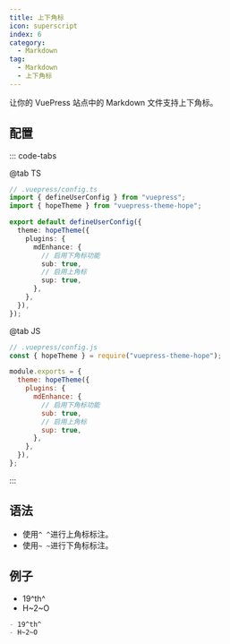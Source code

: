 ```yaml
---
title: 上下角标
icon: superscript
index: 6
category:
  - Markdown
tag:
  - Markdown
  - 上下角标
---
```


让你的 VuePress 站点中的 Markdown 文件支持上下角标。

<!-- more -->

## 配置

::: code-tabs

@tab TS

```ts {8-13}
// .vuepress/config.ts
import { defineUserConfig } from "vuepress";
import { hopeTheme } from "vuepress-theme-hope";

export default defineUserConfig({
  theme: hopeTheme({
    plugins: {
      mdEnhance: {
        // 启用下角标功能
        sub: true,
        // 启用上角标
        sup: true,
      },
    },
  }),
});
```

@tab JS

```js {7-12}
// .vuepress/config.js
const { hopeTheme } = require("vuepress-theme-hope");

module.exports = {
  theme: hopeTheme({
    plugins: {
      mdEnhance: {
        // 启用下角标功能
        sub: true,
        // 启用上角标
        sup: true,
      },
    },
  }),
};
```

:::

## 语法

- 使用`^ ^`进行上角标标注。
- 使用`~ ~`进行下角标标注。

## 例子

- 19^th^
- H~2~O

```md
- 19^th^
- H~2~O
```
